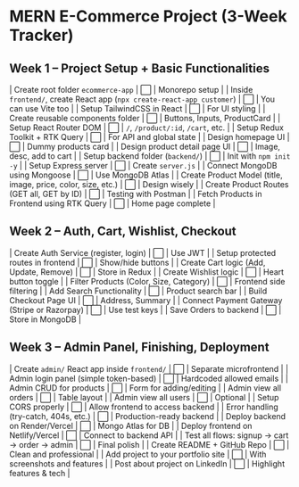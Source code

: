 
# MERN E-Commerce Project (3-Week Tracker)

## Week 1 – Project Setup + Basic Functionalities

| Create root folder `ecommerce-app` | ⬜ | Monorepo setup |
| Inside `frontend/`, create React app (`npx create-react-app customer`) | ⬜ | You can use Vite too |
| Setup TailwindCSS in React | ⬜ | For UI styling |
| Create reusable components folder | ⬜ | Buttons, Inputs, ProductCard |
| Setup React Router DOM | ⬜ | `/`, `/product/:id`, `/cart`, etc. |
| Setup Redux Toolkit + RTK Query | ⬜ | For API and global state |
| Design homepage UI | ⬜ | Dummy products card |
| Design product detail page UI | ⬜ | Image, desc, add to cart |
| Setup backend folder (`backend/`) | ⬜ | Init with `npm init -y` |
| Setup Express server | ⬜ | Create `server.js` |
| Connect MongoDB using Mongoose | ⬜ | Use MongoDB Atlas |
| Create Product Model (title, image, price, color, size, etc.) | ⬜ | Design wisely |
| Create Product Routes (GET all, GET by ID) | ⬜ | Testing with Postman |
| Fetch Products in Frontend using RTK Query | ⬜ | Home page complete |

## Week 2 – Auth, Cart, Wishlist, Checkout

| Create Auth Service (register, login) | ⬜ | Use JWT |
| Setup protected routes in frontend | ⬜ | Show/hide buttons |
| Create Cart logic (Add, Update, Remove) | ⬜ | Store in Redux |
| Create Wishlist logic | ⬜ | Heart button toggle |
| Filter Products (Color, Size, Category) | ⬜ | Frontend side filtering |
| Add Search Functionality | ⬜ | Product search bar |
| Build Checkout Page UI | ⬜ | Address, Summary |
| Connect Payment Gateway (Stripe or Razorpay) | ⬜ | Use test keys |
| Save Orders to backend | ⬜ | Store in MongoDB |

## Week 3 – Admin Panel, Finishing, Deployment

| Create `admin/` React app inside `frontend/` | ⬜ | Separate microfrontend |
| Admin login panel (simple token-based) | ⬜ | Hardcoded allowed emails |
| Admin CRUD for products | ⬜ | Form for adding/editing |
| Admin view all orders | ⬜ | Table layout |
| Admin view all users | ⬜ | Optional |
| Setup CORS properly | ⬜ | Allow frontend to access backend |
| Error handling (try-catch, 404s, etc.) | ⬜ | Production-ready backend |
| Deploy backend on Render/Vercel | ⬜ | Mongo Atlas for DB |
| Deploy frontend on Netlify/Vercel | ⬜ | Connect to backend API |
| Test all flows: signup → cart → order → admin | ⬜ | Final polish |
| Create README + GitHub Repo | ⬜ | Clean and professional |
| Add project to your portfolio site | ⬜ | With screenshots and features |
| Post about project on LinkedIn | ⬜ | Highlight features & tech |
